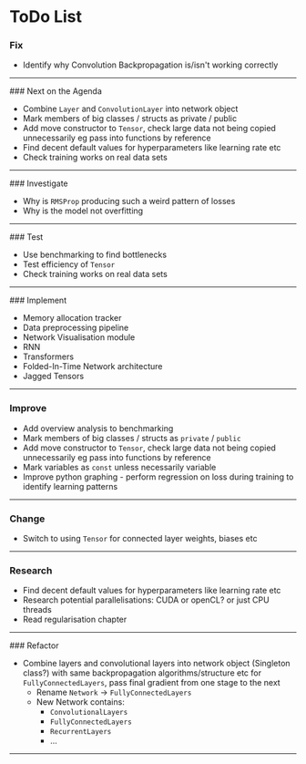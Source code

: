 
# ToDo List

### Fix
  - Identify why Convolution Backpropagation is/isn't working correctly

-----------------------------------------------------------------------

### Next on the Agenda
 -  Combine `Layer` and `ConvolutionLayer` into network object
 -  Mark members of big classes / structs as private / public
 -  Add move constructor to `Tensor`, check large data not being copied unnecessarily eg pass into functions by reference
 -  Find decent default values for hyperparameters like learning rate etc
 -  Check training works on real data sets

-----------------------------------------------------------------------

### Investigate
 -  Why is `RMSProp` producing such a weird pattern of losses
 -  Why is the model not overfitting

-----------------------------------------------------------------------

### Test
 -  Use benchmarking to find bottlenecks
 -  Test efficiency of `Tensor`
 -  Check training works on real data sets

-----------------------------------------------------------------------

### Implement
 -  Memory allocation tracker
 -  Data preprocessing pipeline
 -  Network Visualisation module
 -  RNN
 -  Transformers
 -  Folded-In-Time Network architecture
 -  Jagged Tensors

-----------------------------------------------------------------------

### Improve
 -  Add overview analysis to benchmarking
 -  Mark members of big classes / structs as `private` / `public`
 -  Add move constructor to `Tensor`, check large data not being copied unnecessarily eg pass into functions by reference
 -  Mark variables as `const` unless necessarily variable
 -  Improve python graphing - perform regression on loss during training to identify learning patterns

-----------------------------------------------------------------------

### Change
 -  Switch to using `Tensor` for connected layer weights, biases etc

-----------------------------------------------------------------------

### Research
 -  Find decent default values for hyperparameters like learning rate etc
 -  Research potential parallelisations: CUDA or openCL? or just CPU threads
 -  Read regularisation chapter

-----------------------------------------------------------------------

### Refactor
 -  Combine layers and convolutional layers into network object (Singleton class?) with same backpropagation algorithms/structure etc for `FullyConnectedLayers`, pass final gradient from one stage to the next
     - Rename `Network` -> `FullyConnectedLayers`
     - New Network contains:   
         - `ConvolutionalLayers`
         - `FullyConnectedLayers`
         - `RecurrentLayers`
         - ...

-----------------------------------------------------------------------

